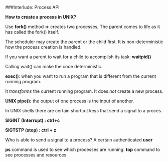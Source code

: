 ###Interlude: Process API

**How to create a process in UNIX?**

Use **fork()** method => creates two processes, The parent comes to life as it has called the fork() itself.

The scheduler may create the parent or the child first.
It is non-deterministic how the process creation is handled.

If you want a parent to wait for a child to accomplish its task: **waitpid()**

Calling wait() can make the code deterministic.

**exec()**: when you want to run a program that is different from the current running program.

It _transforms_ the current running program. It does _not_ create a new process.

**UNIX pipe():** the output of one process is the input of another.

In UNIX shells there are certain shortcut keys that send a signal to a proces.

**SIGINT (Interrupt) : ctrl+c**

**SIGTSTP (stop) : ctrl + z**

Who is able to send a signal to a process? A certain authenticated **user**

**ps** command is used to see which processes are running.
**top** command to see processes and resources